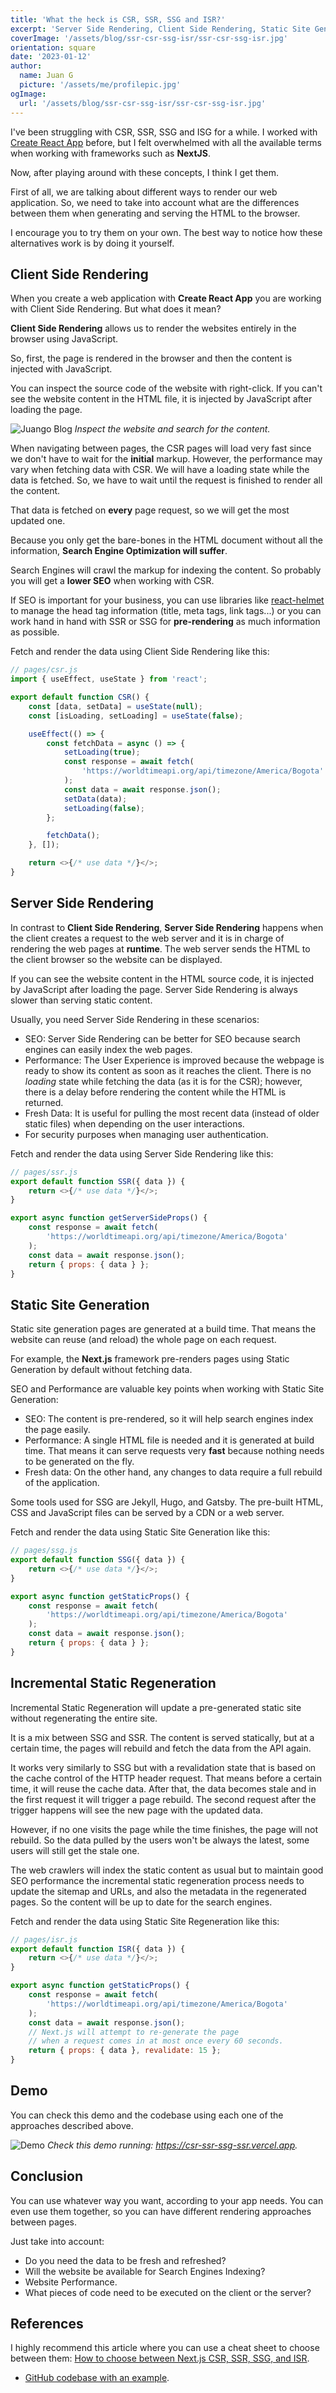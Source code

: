 ```yaml
---
title: 'What the heck is CSR, SSR, SSG and ISR?'
excerpt: 'Server Side Rendering, Client Side Rendering, Static Site Generation and Incremental Static Regeneration explained'
coverImage: '/assets/blog/ssr-csr-ssg-isr/ssr-csr-ssg-isr.jpg'
orientation: square
date: '2023-01-12'
author:
  name: Juan G
  picture: '/assets/me/profilepic.jpg'
ogImage:
  url: '/assets/blog/ssr-csr-ssg-isr/ssr-csr-ssg-isr.jpg'
---
```


I've been struggling with CSR, SSR, SSG and ISG for a while. I worked with [Create React App](https://create-react-app.dev) before, but I felt overwhelmed with all the available terms when working with frameworks such as **NextJS**.

Now, after playing around with these concepts, I think I get them.

First of all, we are talking about different ways to render our web application. So, we need to take into account what are the differences between them when generating and serving the HTML to the browser.

I encourage you to try them on your own. The best way to notice how these alternatives work is by doing it yourself.

## Client Side Rendering

When you create a web application with **Create React App** you are working with Client Side Rendering. But what does it mean?

**Client Side Rendering** allows us to render the websites entirely in the browser using JavaScript.

So, first, the page is rendered in the browser and then the content is injected with JavaScript.

You can inspect the source code of the website with right-click. If you can't see the website content in the HTML file, it is injected by JavaScript after loading the page.

![Juango Blog](/assets/blog/ssr-csr-ssg-isr/csr-ss.png)
_Inspect the website and search for the content._

When navigating between pages, the CSR pages will load very fast since we don't have to wait for the **initial** markup.
However, the performance may vary when fetching data with CSR. We will have a loading state while the data is fetched.
So, we have to wait until the request is finished to render all the content.

That data is fetched on **every** page request, so we will get the most updated one.

Because you only get the bare-bones in the HTML document without all the information, **Search Engine Optimization will suffer**.

Search Engines will crawl the markup for indexing the content. So probably you will get a **lower SEO** when working with CSR.

If SEO is important for your business, you can use libraries like [react-helmet](https://github.com/nfl/react-helmet) to manage the head tag information (title, meta tags, link tags...) or you can work hand in hand with SSR or SSG for **pre-rendering** as much information as possible.

Fetch and render the data using Client Side Rendering like this:

```js
// pages/csr.js
import { useEffect, useState } from 'react';

export default function CSR() {
	const [data, setData] = useState(null);
	const [isLoading, setLoading] = useState(false);

	useEffect(() => {
		const fetchData = async () => {
			setLoading(true);
			const response = await fetch(
				'https://worldtimeapi.org/api/timezone/America/Bogota'
			);
			const data = await response.json();
			setData(data);
			setLoading(false);
		};

		fetchData();
	}, []);

	return <>{/* use data */}</>;
}
```

## Server Side Rendering

In contrast to **Client Side Rendering**, **Server Side Rendering** happens when the client creates a request to the web server and it is in charge of rendering the web pages at **runtime**. The web server sends the HTML to the client browser so the website can be displayed.

If you can see the website content in the HTML source code, it is injected by JavaScript after loading the page. Server Side Rendering is always slower than serving static content.

Usually, you need Server Side Rendering in these scenarios:

- SEO: Server Side Rendering can be better for SEO because search engines can easily index the web pages.
- Performance: The User Experience is improved because the webpage is ready to show its content as soon as it reaches the client. There is no _loading_ state while fetching the data (as it is for the CSR); however, there is a delay before rendering the content while the HTML is returned.
- Fresh Data: It is useful for pulling the most recent data (instead of older static files) when depending on the user interactions.
- For security purposes when managing user authentication.

Fetch and render the data using Server Side Rendering like this:

```js
// pages/ssr.js
export default function SSR({ data }) {
	return <>{/* use data */}</>;
}

export async function getServerSideProps() {
	const response = await fetch(
		'https://worldtimeapi.org/api/timezone/America/Bogota'
	);
	const data = await response.json();
	return { props: { data } };
}
```

## Static Site Generation

Static site generation pages are generated at a build time. That means the website can reuse (and reload) the whole page on each request.

For example, the **Next.js** framework pre-renders pages using Static Generation by default without fetching data.

SEO and Performance are valuable key points when working with Static Site Generation:

- SEO: The content is pre-rendered, so it will help search engines index the page easily.
- Performance: A single HTML file is needed and it is generated at build time. That means it can serve requests very **fast** because nothing needs to be generated on the fly.
- Fresh data: On the other hand, any changes to data require a full rebuild of the application.

Some tools used for SSG are Jekyll, Hugo, and Gatsby. The pre-built HTML, CSS and JavaScript files can be served by a CDN or a web server.

Fetch and render the data using Static Site Generation like this:

```js
// pages/ssg.js
export default function SSG({ data }) {
	return <>{/* use data */}</>;
}

export async function getStaticProps() {
	const response = await fetch(
		'https://worldtimeapi.org/api/timezone/America/Bogota'
	);
	const data = await response.json();
	return { props: { data } };
}
```

## Incremental Static Regeneration

Incremental Static Regeneration will update a pre-generated static site without regenerating the entire site.

It is a mix between SSG and SSR. The content is served statically, but at a certain time, the pages will rebuild and fetch the data from the API again.

It works very similarly to SSG but with a revalidation state that is based on the cache control of the HTTP header request.
That means before a certain time, it will reuse the cache data. After that, the data becomes stale and in the first request it will trigger a page rebuild. The second request after the trigger happens will see the new page with the updated data.

However, if no one visits the page while the time finishes, the page will not rebuild. So the data pulled by the users won't be always the latest, some users will still get the stale one.

The web crawlers will index the static content as usual but to maintain good SEO performance the incremental static regeneration process needs to update the sitemap and URLs, and also the metadata in the regenerated pages. So the content will be up to date for the search engines.

Fetch and render the data using Static Site Regeneration like this:

```js
// pages/isr.js
export default function ISR({ data }) {
	return <>{/* use data */}</>;
}

export async function getStaticProps() {
	const response = await fetch(
		'https://worldtimeapi.org/api/timezone/America/Bogota'
	);
	const data = await response.json();
	// Next.js will attempt to re-generate the page
	// when a request comes in at most once every 60 seconds.
	return { props: { data }, revalidate: 15 };
}
```

## Demo

You can check this demo and the codebase using each one of the approaches described above.

![Demo](/assets/blog/ssr-csr-ssg-isr/demo.png)
_Check this demo running: https://csr-ssr-ssg-ssr.vercel.app._

## Conclusion

You can use whatever way you want, according to your app needs. You can even use them together, so you can have different rendering approaches between pages.

Just take into account:

- Do you need the data to be fresh and refreshed?
- Will the website be available for Search Engines Indexing?
- Website Performance.
- What pieces of code need to be executed on the client or the server?

## References

I highly recommend this article where you can use a cheat sheet to choose between them: [How to choose between Next.js CSR, SSR, SSG, and ISR](https://theodorusclarence.com/blog/nextjs-fetch-usecase#cheatsheet).

- [GitHub codebase with an example](https://github.com/juancho11gm/csr-ssr-ssg-isr).
